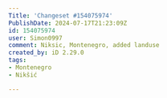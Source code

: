 ```yaml
---
Title: 'Changeset #154075974'
PublishDate: 2024-07-17T21:23:09Z
id: 154075974
user: Simon0997
comment: Niksic, Montenegro, added landuse
created_by: iD 2.29.0
tags:
- Montenegro
- Nikšić

---
```

